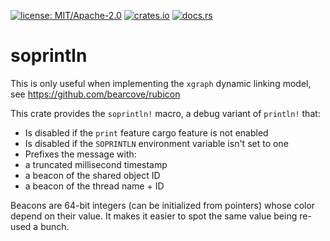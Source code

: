 [![license: MIT/Apache-2.0](https://img.shields.io/badge/License-MIT%2FApache--2.0-blue.svg)](LICENSE-MIT)
[![crates.io](https://img.shields.io/crates/v/soprintln.svg)](https://crates.io/crates/soprintln)
[![docs.rs](https://docs.rs/soprintln/badge.svg)](https://docs.rs/soprintln)

# soprintln

This is only useful when implementing the `xgraph` dynamic linking model,
see <https://github.com/bearcove/rubicon>

This crate provides the `soprintln!` macro, a debug variant of `println!` that:

  * Is disabled if the `print` feature cargo feature is not enabled
  * Is disabled if the `SOPRINTLN` environment variable isn't set to one
  * Prefixes the message with:
   * a truncated millisecond timestamp
   * a beacon of the shared object ID
   * a beacon of the thread name + ID

Beacons are 64-bit integers (can be initialized from pointers) whose color
depend on their value. It makes it easier to spot the same value being re-used
a bunch.
